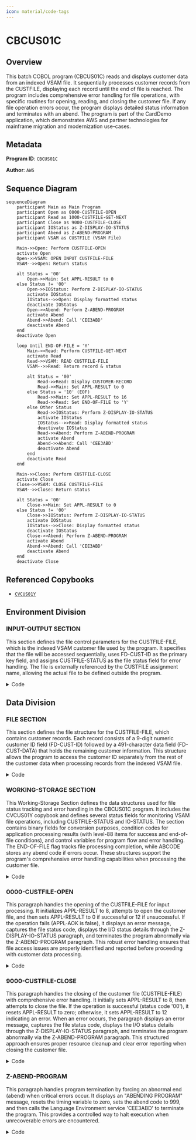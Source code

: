 ```yaml
---
icon: material/code-tags
---
```

# CBCUS01C

## Overview
This batch COBOL program (CBCUS01C) reads and displays customer data from an indexed VSAM file. It sequentially processes customer records from the CUSTFILE, displaying each record until the end of file is reached. The program includes comprehensive error handling for file operations, with specific routines for opening, reading, and closing the customer file. If any file operation errors occur, the program displays detailed status information and terminates with an abend. The program is part of the CardDemo application, which demonstrates AWS and partner technologies for mainframe migration and modernization use-cases.

## Metadata
**Program ID**: `CBCUS01C`

**Author**: `AWS`

## Sequence Diagram
```mermaid
sequenceDiagram
    participant Main as Main Program
    participant Open as 0000-CUSTFILE-OPEN
    participant Read as 1000-CUSTFILE-GET-NEXT
    participant Close as 9000-CUSTFILE-CLOSE
    participant IOStatus as Z-DISPLAY-IO-STATUS
    participant Abend as Z-ABEND-PROGRAM
    participant VSAM as CUSTFILE (VSAM File)
    
    Main->>Open: Perform CUSTFILE-OPEN
    activate Open
    Open->>VSAM: OPEN INPUT CUSTFILE-FILE
    VSAM-->>Open: Return status
    
    alt Status = '00'
        Open->>Main: Set APPL-RESULT to 0
    else Status != '00'
        Open->>IOStatus: Perform Z-DISPLAY-IO-STATUS
        activate IOStatus
        IOStatus-->>Open: Display formatted status
        deactivate IOStatus
        Open->>Abend: Perform Z-ABEND-PROGRAM
        activate Abend
        Abend->>Abend: Call 'CEE3ABD'
        deactivate Abend
    end
    deactivate Open
    
    loop Until END-OF-FILE = 'Y'
        Main->>Read: Perform CUSTFILE-GET-NEXT
        activate Read
        Read->>VSAM: READ CUSTFILE-FILE
        VSAM-->>Read: Return record & status
        
        alt Status = '00'
            Read->>Read: Display CUSTOMER-RECORD
            Read->>Main: Set APPL-RESULT to 0
        else Status = '10' (EOF)
            Read->>Main: Set APPL-RESULT to 16
            Read->>Read: Set END-OF-FILE to 'Y'
        else Other Status
            Read->>IOStatus: Perform Z-DISPLAY-IO-STATUS
            activate IOStatus
            IOStatus-->>Read: Display formatted status
            deactivate IOStatus
            Read->>Abend: Perform Z-ABEND-PROGRAM
            activate Abend
            Abend->>Abend: Call 'CEE3ABD'
            deactivate Abend
        end
        deactivate Read
    end
    
    Main->>Close: Perform CUSTFILE-CLOSE
    activate Close
    Close->>VSAM: CLOSE CUSTFILE-FILE
    VSAM-->>Close: Return status
    
    alt Status = '00'
        Close->>Main: Set APPL-RESULT to 0
    else Status != '00'
        Close->>IOStatus: Perform Z-DISPLAY-IO-STATUS
        activate IOStatus
        IOStatus-->>Close: Display formatted status
        deactivate IOStatus
        Close->>Abend: Perform Z-ABEND-PROGRAM
        activate Abend
        Abend->>Abend: Call 'CEE3ABD'
        deactivate Abend
    end
    deactivate Close
```

## Referenced Copybooks
- [`CVCUS01Y`](copybooks/CVCUS01Y.md)

## Environment Division

### INPUT-OUTPUT SECTION
This section defines the file control parameters for the CUSTFILE-FILE, which is the indexed VSAM customer file used by the program. It specifies that the file will be accessed sequentially, uses FD-CUST-ID as the primary key field, and assigns CUSTFILE-STATUS as the file status field for error handling. The file is externally referenced by the CUSTFILE assignment name, allowing the actual file to be defined outside the program.
<details><summary>Code</summary>
```cobol
FILE-CONTROL.
           SELECT CUSTFILE-FILE ASSIGN TO   CUSTFILE
                  ORGANIZATION IS INDEXED
                  ACCESS MODE  IS SEQUENTIAL
                  RECORD KEY   IS FD-CUST-ID
                  FILE STATUS  IS CUSTFILE-STATUS.
      *
```
</details>


## Data Division

### FILE SECTION
This section defines the file structure for the CUSTFILE-FILE, which contains customer records. Each record consists of a 9-digit numeric customer ID field (FD-CUST-ID) followed by a 491-character data field (FD-CUST-DATA) that holds the remaining customer information. This structure allows the program to access the customer ID separately from the rest of the customer data when processing records from the indexed VSAM file.
<details><summary>Code</summary>
```cobol
FD  CUSTFILE-FILE.
       01  FD-CUSTFILE-REC.
           05 FD-CUST-ID                        PIC 9(09).
           05 FD-CUST-DATA                      PIC X(491).
```
</details>


### WORKING-STORAGE SECTION
This Working-Storage Section defines the data structures used for file status tracking and error handling in the CBCUS01C program. It includes the CVCUS01Y copybook and defines several status fields for monitoring VSAM file operations, including CUSTFILE-STATUS and IO-STATUS. The section contains binary fields for conversion purposes, condition codes for application processing results (with level-88 items for success and end-of-file conditions), and control variables for program flow and error handling. The END-OF-FILE flag tracks file processing completion, while ABCODE stores any abend code if errors occur. These structures support the program's comprehensive error handling capabilities when processing the customer file.
<details><summary>Code</summary>
```cobol
*****************************************************************
       COPY CVCUS01Y.
       01  CUSTFILE-STATUS.
           05  CUSTFILE-STAT1      PIC X.
           05  CUSTFILE-STAT2      PIC X.

       01  IO-STATUS.
           05  IO-STAT1            PIC X.
           05  IO-STAT2            PIC X.
       01  TWO-BYTES-BINARY        PIC 9(4) BINARY.
       01  TWO-BYTES-ALPHA         REDEFINES TWO-BYTES-BINARY.
           05  TWO-BYTES-LEFT      PIC X.
           05  TWO-BYTES-RIGHT     PIC X.
       01  IO-STATUS-04.
           05  IO-STATUS-0401      PIC 9   VALUE 0.
           05  IO-STATUS-0403      PIC 999 VALUE 0.

       01  APPL-RESULT             PIC S9(9)   COMP.
           88  APPL-AOK            VALUE 0.
           88  APPL-EOF            VALUE 16.

       01  END-OF-FILE             PIC X(01)    VALUE 'N'.
       01  ABCODE                  PIC S9(9) BINARY.
       01  TIMING                  PIC S9(9) BINARY. 

      *****************************************************************
```
</details>


## Procedure Division

### 1000-CUSTFILE-GET-NEXT
This paragraph handles the sequential reading of customer records from the CUSTFILE. It attempts to read the next record into the CUSTOMER-RECORD structure and processes the result based on the file status. When successful (status '00'), it sets APPL-RESULT to 0 and displays the customer record. If end-of-file is reached (status '10'), it sets APPL-RESULT to 16. For any other status, it sets APPL-RESULT to 12, indicating an error. The paragraph then evaluates APPL-RESULT: if successful, processing continues; if end-of-file is detected, it sets the END-OF-FILE flag to 'Y'; for any other error, it displays an error message, captures the file status, displays the I/O status details, and abends the program.
<details><summary>Code</summary>
```cobol
READ CUSTFILE-FILE INTO CUSTOMER-RECORD.
           IF  CUSTFILE-STATUS = '00'
               MOVE 0 TO APPL-RESULT
               DISPLAY CUSTOMER-RECORD 
           ELSE
               IF  CUSTFILE-STATUS = '10'
                   MOVE 16 TO APPL-RESULT
               ELSE
                   MOVE 12 TO APPL-RESULT
               END-IF
           END-IF
           IF  APPL-AOK
               CONTINUE
           ELSE
               IF  APPL-EOF
                   MOVE 'Y' TO END-OF-FILE
               ELSE
                   DISPLAY 'ERROR READING CUSTOMER FILE'
                   MOVE CUSTFILE-STATUS TO IO-STATUS
                   PERFORM Z-DISPLAY-IO-STATUS
                   PERFORM Z-ABEND-PROGRAM
               END-IF
           END-IF
           EXIT.
      *---------------------------------------------------------------*
```
</details>


### 0000-CUSTFILE-OPEN
This paragraph handles the opening of the CUSTFILE-FILE for input processing. It initializes APPL-RESULT to 8, attempts to open the customer file, and then sets APPL-RESULT to 0 if successful or 12 if unsuccessful. If the operation fails (APPL-AOK is false), it displays an error message, captures the file status code, displays the I/O status details through the Z-DISPLAY-IO-STATUS paragraph, and terminates the program abnormally via the Z-ABEND-PROGRAM paragraph. This robust error handling ensures that file access issues are properly identified and reported before proceeding with customer data processing.
<details><summary>Code</summary>
```cobol
MOVE 8 TO APPL-RESULT.
           OPEN INPUT CUSTFILE-FILE
           IF  CUSTFILE-STATUS = '00'
               MOVE 0 TO APPL-RESULT
           ELSE
               MOVE 12 TO APPL-RESULT
           END-IF
           IF  APPL-AOK
               CONTINUE
           ELSE
               DISPLAY 'ERROR OPENING CUSTFILE'
               MOVE CUSTFILE-STATUS TO IO-STATUS
               PERFORM Z-DISPLAY-IO-STATUS
               PERFORM Z-ABEND-PROGRAM
           END-IF
           EXIT.
      *---------------------------------------------------------------*
```
</details>


### 9000-CUSTFILE-CLOSE
This paragraph handles the closing of the customer file (CUSTFILE-FILE) with comprehensive error handling. It initially sets APPL-RESULT to 8, then attempts to close the file. If the operation is successful (status code '00'), it resets APPL-RESULT to zero; otherwise, it sets APPL-RESULT to 12 indicating an error. When an error occurs, the paragraph displays an error message, captures the file status code, displays the I/O status details through the Z-DISPLAY-IO-STATUS paragraph, and terminates the program abnormally via the Z-ABEND-PROGRAM paragraph. This structured approach ensures proper resource cleanup and clear error reporting when closing the customer file.
<details><summary>Code</summary>
```cobol
ADD 8 TO ZERO GIVING APPL-RESULT.
           CLOSE CUSTFILE-FILE
           IF  CUSTFILE-STATUS = '00'
               SUBTRACT APPL-RESULT FROM APPL-RESULT
           ELSE
               ADD 12 TO ZERO GIVING APPL-RESULT
           END-IF
           IF  APPL-AOK
               CONTINUE
           ELSE
               DISPLAY 'ERROR CLOSING CUSTOMER FILE'
               MOVE CUSTFILE-STATUS TO IO-STATUS
               PERFORM Z-DISPLAY-IO-STATUS
               PERFORM Z-ABEND-PROGRAM
           END-IF
           EXIT.
```
</details>


### Z-ABEND-PROGRAM
This paragraph handles program termination by forcing an abnormal end (abend) when critical errors occur. It displays an "ABENDING PROGRAM" message, resets the timing variable to zero, sets the abend code to 999, and then calls the Language Environment service 'CEE3ABD' to terminate the program. This provides a controlled way to halt execution when unrecoverable errors are encountered.
<details><summary>Code</summary>
```cobol
DISPLAY 'ABENDING PROGRAM'
           MOVE 0 TO TIMING
           MOVE 999 TO ABCODE
           CALL 'CEE3ABD'.

      *****************************************************************
```
</details>


### Z-DISPLAY-IO-STATUS
This paragraph handles the formatting and display of file I/O status codes for error reporting. It checks if the I/O status code is non-numeric or has a first digit of '9' (indicating a serious error). For these cases, it preserves the first digit and converts the second digit to a 4-digit display format. For standard numeric status codes, it formats them as a 4-digit code with leading zeros. The formatted status code is then displayed with a descriptive message. This routine provides consistent error reporting for file operations throughout the program, helping with troubleshooting file access issues.
<details><summary>Code</summary>
```cobol
IF  IO-STATUS NOT NUMERIC
           OR  IO-STAT1 = '9'
               MOVE IO-STAT1 TO IO-STATUS-04(1:1)
               MOVE 0        TO TWO-BYTES-BINARY
               MOVE IO-STAT2 TO TWO-BYTES-RIGHT
               MOVE TWO-BYTES-BINARY TO IO-STATUS-0403
               DISPLAY 'FILE STATUS IS: NNNN' IO-STATUS-04 
           ELSE
               MOVE '0000' TO IO-STATUS-04
               MOVE IO-STATUS TO IO-STATUS-04(3:2)
               DISPLAY 'FILE STATUS IS: NNNN' IO-STATUS-04 
           END-IF
           EXIT.

      *
      * Ver: CardDemo_v1.0-15-g27d6c6f-68 Date: 2022-07-19 23:12:31 CDT
      *
```
</details>
